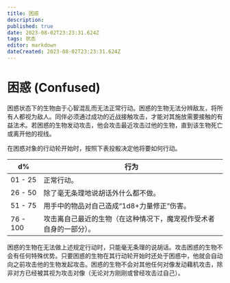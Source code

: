 ```yaml
---
title: 困惑
description: 
published: true
date: 2023-08-02T23:23:31.624Z
tags: 状态
editor: markdown
dateCreated: 2023-08-02T23:23:31.624Z
---
```


# 困惑 (Confused)
困惑状态下的生物由于心智混乱而无法正常行动。困惑的生物无法分辨敌友，将所有人都视为敌人。同伴必须通过成功的近战接触攻击，才能对其施放需要接触的有益法术。若困惑的生物发动攻击，他会攻击最近攻击过他的生物，直到该生物死亡或离开他的视线。

在困惑对象的行动轮开始时，按照下表投骰决定他将要如何行动。

| d%  | 行为                                         |
| --- | ------------------------------------------- |
| 01 - 25 | 正常行动。                                 |
| 26 - 50 | 除了毫无条理地说胡话外什么都不做。            |
| 51 - 75 | 用手中的物品对自己造成“1d8+力量修正”伤害。   |
| 76 - 100| 攻击离自己最近的生物（在这种情况下，魔宠视作受术者自身的一部分）。  |

困惑的生物在无法做上述规定行动时，只能毫无条理的说胡话。攻击困惑的生物不会有任何特殊优势。只要困惑的生物在其行动轮开始时还处于困惑中，他就会自动向之前攻击他的生物发起攻击。困惑的生物不会对其他任何对像发动藉机攻击，除非对方已经被其视为攻击对像（无论对方刚刚或曾经攻击过自己）。